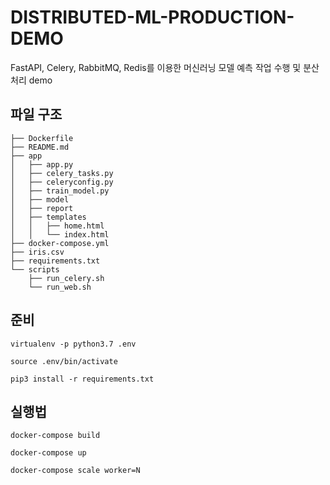 # DISTRIBUTED-ML-PRODUCTION-DEMO

FastAPI, Celery, RabbitMQ, Redis를 이용한 머신러닝 모델 예측 작업 수행 및 분산 처리 demo


## 파일 구조
    ├── Dockerfile
    ├── README.md
    ├── app
    │   ├── app.py
    │   ├── celery_tasks.py
    │   ├── celeryconfig.py
    │   ├── train_model.py
    │   ├── model
    │   ├── report
    │   ├── templates
    │   │   ├── home.html
    │   │   └── index.html
    ├── docker-compose.yml
    ├── iris.csv
    ├── requirements.txt
    └── scripts
        ├── run_celery.sh
        └── run_web.sh

## 준비
    virtualenv -p python3.7 .env

    source .env/bin/activate

    pip3 install -r requirements.txt


## 실행법
    docker-compose build
    
    docker-compose up
    
    docker-compose scale worker=N
